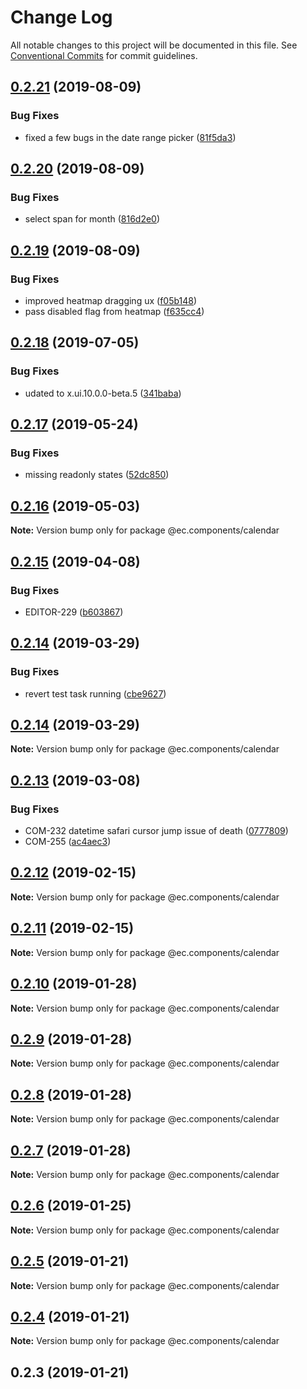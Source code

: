# Change Log

All notable changes to this project will be documented in this file.
See [Conventional Commits](https://conventionalcommits.org) for commit guidelines.

## [0.2.21](https://github.com/entrecode/ec.components/compare/@ec.components/calendar@0.2.20...@ec.components/calendar@0.2.21) (2019-08-09)


### Bug Fixes

* fixed a few bugs in the date range picker ([81f5da3](https://github.com/entrecode/ec.components/commit/81f5da3))





## [0.2.20](https://github.com/entrecode/ec.components/compare/@ec.components/calendar@0.2.19...@ec.components/calendar@0.2.20) (2019-08-09)


### Bug Fixes

* select span for month ([816d2e0](https://github.com/entrecode/ec.components/commit/816d2e0))





## [0.2.19](https://github.com/entrecode/ec.components/compare/@ec.components/calendar@0.2.18...@ec.components/calendar@0.2.19) (2019-08-09)


### Bug Fixes

* improved heatmap dragging ux ([f05b148](https://github.com/entrecode/ec.components/commit/f05b148))
* pass disabled flag from heatmap ([f635cc4](https://github.com/entrecode/ec.components/commit/f635cc4))





## [0.2.18](https://github.com/entrecode/ec.components/compare/@ec.components/calendar@0.2.17...@ec.components/calendar@0.2.18) (2019-07-05)


### Bug Fixes

* udated to x.ui.10.0.0-beta.5 ([341baba](https://github.com/entrecode/ec.components/commit/341baba))





## [0.2.17](https://github.com/entrecode/ec.components/compare/@ec.components/calendar@0.2.16...@ec.components/calendar@0.2.17) (2019-05-24)


### Bug Fixes

* missing readonly states ([52dc850](https://github.com/entrecode/ec.components/commit/52dc850))





## [0.2.16](https://github.com/entrecode/ec.components/compare/@ec.components/calendar@0.2.15...@ec.components/calendar@0.2.16) (2019-05-03)

**Note:** Version bump only for package @ec.components/calendar





## [0.2.15](https://github.com/entrecode/ec.components/compare/@ec.components/calendar@0.2.14...@ec.components/calendar@0.2.15) (2019-04-08)


### Bug Fixes

* EDITOR-229 ([b603867](https://github.com/entrecode/ec.components/commit/b603867))





## [0.2.14](https://github.com/entrecode/ec.components/compare/@ec.components/calendar@0.2.13...@ec.components/calendar@0.2.14) (2019-03-29)


### Bug Fixes

* revert test task running ([cbe9627](https://github.com/entrecode/ec.components/commit/cbe9627))





## [0.2.14](https://github.com/entrecode/ec.components/compare/@ec.components/calendar@0.2.13...@ec.components/calendar@0.2.14) (2019-03-29)

**Note:** Version bump only for package @ec.components/calendar





## [0.2.13](https://github.com/entrecode/ec.components/compare/@ec.components/calendar@0.2.12...@ec.components/calendar@0.2.13) (2019-03-08)


### Bug Fixes

* COM-232 datetime safari cursor jump issue of death ([0777809](https://github.com/entrecode/ec.components/commit/0777809))
* COM-255 ([ac4aec3](https://github.com/entrecode/ec.components/commit/ac4aec3))





## [0.2.12](https://github.com/entrecode/ec.components/compare/@ec.components/calendar@0.2.11...@ec.components/calendar@0.2.12) (2019-02-15)

**Note:** Version bump only for package @ec.components/calendar





## [0.2.11](https://github.com/entrecode/ec.components/compare/@ec.components/calendar@0.2.10...@ec.components/calendar@0.2.11) (2019-02-15)

**Note:** Version bump only for package @ec.components/calendar





## [0.2.10](https://github.com/entrecode/ec.components/compare/@ec.components/calendar@0.2.9...@ec.components/calendar@0.2.10) (2019-01-28)

**Note:** Version bump only for package @ec.components/calendar





## [0.2.9](https://github.com/entrecode/ec.components/compare/@ec.components/calendar@0.2.8...@ec.components/calendar@0.2.9) (2019-01-28)

**Note:** Version bump only for package @ec.components/calendar





## [0.2.8](https://github.com/entrecode/ec.components/compare/@ec.components/calendar@0.2.7...@ec.components/calendar@0.2.8) (2019-01-28)

**Note:** Version bump only for package @ec.components/calendar





## [0.2.7](https://github.com/entrecode/ec.components/compare/@ec.components/calendar@0.2.6...@ec.components/calendar@0.2.7) (2019-01-28)

**Note:** Version bump only for package @ec.components/calendar





## [0.2.6](https://github.com/entrecode/ec.components/compare/@ec.components/calendar@0.2.5...@ec.components/calendar@0.2.6) (2019-01-25)

**Note:** Version bump only for package @ec.components/calendar





## [0.2.5](https://github.com/entrecode/ec.components/compare/@ec.components/calendar@0.2.4...@ec.components/calendar@0.2.5) (2019-01-21)

**Note:** Version bump only for package @ec.components/calendar





## [0.2.4](https://github.com/entrecode/ec.components/compare/@ec.components/calendar@0.2.3...@ec.components/calendar@0.2.4) (2019-01-21)

**Note:** Version bump only for package @ec.components/calendar





## 0.2.3 (2019-01-21)
